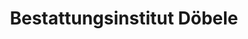 ---
title: "Bestattungsinstitut Döbele"
url: /murg/bestattungsinstitut-doebele/
shop: Bestattungen
---